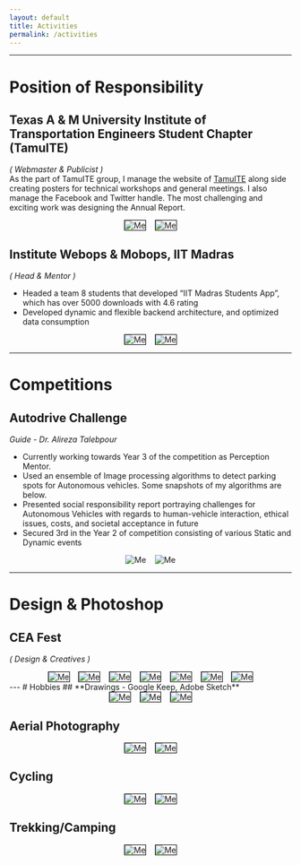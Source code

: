 ```yaml
---
layout: default
title: Activities
permalink: /activities
---
```

<style>
.act_image {
  max-width:350px;
  max-height:350px;
  border: 1px solid black
}
</style>
---
# Position of Responsibility
## **Texas A & M University Institute of Transportation Engineers Student Chapter (TamuITE)**

*( Webmaster & Publicist )* <br>
As the part of TamuITE group, I manage the website of [TamuITE](http://texite.org/tamu/) along side creating posters for technical workshops and general meetings. I also manage the Facebook and Twitter handle. The most challenging and exciting work was designing the Annual Report.

<!-- <object data="/assets/annual_report_final.pdf" type="application/pdf" width="700px" height="700px">
    <embed src="/assets/annual_report_final.pdf">
        <p>TamuITE Annual report 2019 - <a href="/assets/annual_report_final.pdf">Download PDF</a>.</p>
    </embed>
</object> -->
<center>
<img class="act_image" src="/assets/general_meeting.jpg" alt="Me">
&nbsp;&nbsp;
<img class="act_image" src="/assets/annual_report.png" alt="Me">
</center>

## **Institute Webops & Mobops, IIT Madras**

*( Head & Mentor )* <br>
-	Headed a team 8 students that developed “IIT Madras Students App”, which has over 5000 downloads with 4.6 rating
-	Developed dynamic and flexible backend architecture, and optimized data consumption

<center>
<img class="act_image" src="/assets/students_app_0.png" alt="Me">
&nbsp;&nbsp;
<img class="act_image" src="/assets/students_app_1.png" alt="Me">
</center>

---
# Competitions
## **Autodrive Challenge**
*Guide - Dr. Alireza Talebpour*
- Currently working towards Year 3 of the competition as Perception Mentor.
- Used an ensemble of Image processing algorithms to detect parking spots for Autonomous vehicles. Some snapshots of my algorithms are below.
- Presented social responsibility report portraying challenges for Autonomous Vehicles with regards to human-vehicle interaction, ethical issues, costs, and societal acceptance in future
- Secured 3rd in the Year 2 of competition consisting of various Static and Dynamic events  

<center>
<img style="max-width:600px;max-height:400px;" class="home" src="/assets/ref_park_image_1.jpg" alt="Me">
&nbsp;&nbsp;
<img style="max-width:500px;max-height:400px;" class="home" src="/assets/result_marked_1.jpg" alt="Me">
</center>

<!-- ### UC Berkeley Smart Village Challenge

### Aggies Invent -->

---
# Design & Photoshop

## **CEA Fest**
*( Design & Creatives )* <br>
<center>
<img class="act_image" src="/assets/cea2.jpg" alt="Me">
&nbsp;&nbsp;
<img class="act_image" src="/assets/cea3.jpg" alt="Me">
&nbsp;&nbsp;
<img class="act_image" src="/assets/cea4.jpg" alt="Me">
&nbsp;&nbsp;
<img class="act_image" src="/assets/cea1.jpg" alt="Me">
&nbsp;&nbsp;
<img class="act_image" src="/assets/cea5.jpg" alt="Me">
&nbsp;&nbsp;
<img class="act_image" src="/assets/cea6.jpg" alt="Me">
&nbsp;&nbsp;
<img class="act_image" src="/assets/cea7.jpg" alt="Me">
</center>
---
# Hobbies
## **Drawings - Google Keep, Adobe Sketch**
<center>
<img class="act_image" src="/assets/paint1.jpg" alt="Me">
&nbsp;&nbsp;
<img class="act_image" src="/assets/paint2.jpg" alt="Me">
&nbsp;&nbsp;
<img class="act_image" src="/assets/paint3.jpg" alt="Me">
</center>

## **Aerial Photography**

<center>
<img class="act_image" src="/assets/drone_1.png" alt="Me">
&nbsp;&nbsp;
<img class="act_image" src="/assets/drone_2.jpg" alt="Me">
</center>


## **Cycling**

<center>
<img class="act_image" src="/assets/cycle1.jpg" alt="Me">
&nbsp;&nbsp;
<img class="act_image" src="/assets/cycle2.jpg" alt="Me">
</center>

## **Trekking/Camping**

<center>
<img class="act_image" src="/assets/trek_1.jpg" alt="Me">
&nbsp;&nbsp;
<img class="act_image" src="/assets/camp_1.jpg" alt="Me">
</center>
